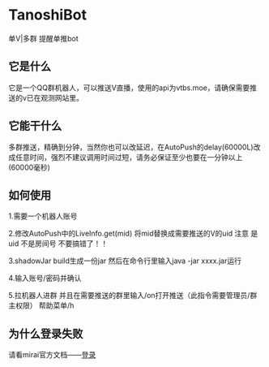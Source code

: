 # TanoshiBot
单V|多群 提醒单推bot

## 它是什么
它是一个QQ群机器人，可以推送V直播，使用的api为vtbs.moe，请确保需要推送的v已在观测网站里。

## 它能干什么
多群推送，精确到分钟，当然你也可以改延迟，在AutoPush的delay(60000L)改成任意时间，强烈不建议调用时间过短，请务必保证至少也要在一分钟以上(60000毫秒)

## 如何使用
1.需要一个机器人账号

2.修改AutoPush中的LiveInfo.get(mid) 将mid替换成需要推送的V的uid 注意 是uid 不是房间号 不要搞错了！！

3.shadowJar build生成一份jar 然后在命令行里输入java -jar xxxx.jar运行

4.输入账号/密码并确认

5.拉机器人进群 并且在需要推送的群里输入/on打开推送（此指令需要管理员/群主权限） 帮助菜单/h

## 为什么登录失败
请看mirai官方文档——[登录](https://github.com/mamoe/mirai/blob/dev/docs/Bots.md#2-%E7%99%BB%E5%BD%95)
